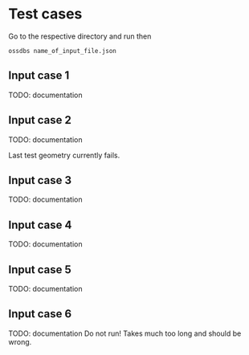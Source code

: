 # Test cases

Go to the respective directory and run then

`ossdbs name_of_input_file.json` 

## Input case 1

TODO: documentation

## Input case 2

TODO: documentation

Last test geometry currently fails.

## Input case 3

TODO: documentation

## Input case 4

TODO: documentation

## Input case 5

TODO: documentation

## Input case 6 

TODO: documentation
Do not run! Takes much too long and should be wrong.
